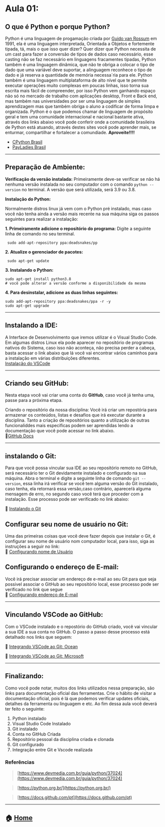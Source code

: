 # Aula 01:
## O que é Python e porque Python?
Python é uma linguagem de progamação criada por [Guido van Rossum](https://pt.wikipedia.org/wiki/Guido_van_Rossum) em 1991, ela é uma linguagem interpretada, Orientada a Objetos e fortemente tipada, tá,  mais o que isso quer dizer? Quer dizer que Python necessita de um cast para fazer a conversão de tipos de dados caso necessário, esse casting não se faz necessário em linguagens fracamentes tipadas, Python também  é uma linguagem dinâmica, que não te obriga a colocar o tipo de dado que uma variável deve suportar, a alinguagem reconhece o tipo de dado e já reserva a quantidade de memória necessa´ria para ele.  Python também é uma linguagem multiplataforma de alto nível que te permite executar operações muito complexas em poucas linhas, isso torna sua escrita mais fácil de compreender, por isso Python vem ganhando espaço não só no mercado de trabalho com aplicações desktop, Front e Back end, mas também nas universidades por ser uma linguagem de simples aprendizagem mas que também obriga o aluno a codificar de forma limpa e organizada. Python é o que podemos chamar de linguagem de propósito geral e tem uma comunidade internacional e nacional bastante ativa, através dos links abaixo você pode conferir  onde a comunidade brasileira de Python está atuando, através destes sites você pode aprender mais, se enturmar, compartilhar e fortalecer a comundiade. **Aproveite!!!!**

 * [CPython Brasil ](https://python.org.br/)
 * [PayLadies Brasil](https://brasil.pyladies.com/)
 
 ---
 
## Preparação de Ambiente:

**Verificação da versão instalada:**
Primeiramente deve-se verificar se não há nenhuma versão instalada no seu computador com o comando ```python --version``` no terminal. A versão que será utilizada, será 3.9 ou 3.8.

**Instalação do Python:**

Normalmente distros linux já vem com o Python pré instalado, mas caso você não tenha ainda a versão mais recente na sua máquina siga os passos seguintes para realizar a instalação:

**1. Primeiramente adicione o repositório do programa:** Digite a seguinte  linha de comando no seu terminal.
```
 sudo add-apt-repository ppa:deadsnakes/pp
```
**2. Atualize o gerenciador de pacotes:** 
```
 sudo apt-get update
```

**3. Instalando o Python:** 
```
sudo apt-get install python3.8
# você pode alterar a versão conforme a disponibilidade da mesma
```

**4. Para desinstalar, adicione as duas linhas seguintes:** 
```
sudo add-apt-repository ppa:deadsnakes/ppa -r -y
sudo apt-get upgrade

```
---
## Instalando a IDE:
A Interface de Desenvolvimento que iremos utilizar é o Visual Studio Code. Em algumas distros Linux ela pode aparecer no repositório de programas nativos do Sistema, caso isso não aconteça, não precisa perder a cabeça, basta acessar o link abaixo que lá você vai encontrar vários caminhos para a instalação em várias distribuições diferentes.<br>
[Instalação do VSCode](https://code.visualstudio.com/docs/setup/linux)

---

## Criando seu GitHub:

Nesta etapa você vai criar uma conta do **GitHub**, caso você já tenha uma, passe para a próxima etapa. 

Criando o repositório da nossa disciplina: Você irá criar um repostória para armazenar os conteúdos, listas e desafios que irá executar durante a disciplina. Tanto a criação de repositórios quanto a utilização de outras funcionaliddes mais especificas podem ser aprendidas lendo a documentação que você pode acessar no link abaixo.<br>
:link:[GitHub Docs](https://docs.github.com/pt/github/getting-started-with-github/quickstart)

---

## instalando o Git:
Para que você possa vincular sua IDE ao seu repositório remoto no GitHub, será necessário ter o Git devidamente instalado e configurado na sua máquina. Abra o terminal e digite a seguinte linha de comando ```git --version```, essa linha irá verificar se você tem alguma versão do Git instalado, caso tenha, ela retornará essa versão,caso contrário, apareceŕá alguma mensagem de erro, no segundo caso você terá que proceder com a instalação. Esse processo  pode ser verificado no link abaixo:

:link:  [Instalando o Git](https://git-scm.com/download/linux)

## Configurar seu nome de usuário no Git:

Uma das primeiras coisas que você deve fazer depois que instalar o Git, é configurar seu nome de usuário nom computador local, para isso, siga as instruções a seguir no link:<br>
:link:  [Configurando nome de Usuário](https://docs.github.com/pt/github/using-git/setting-your-username-in-git)<br>

## Configurando o endereço de E-mail:

Você irá precisar associar um endereço de e-mail ao seu Git para que seja possivel associar o GitHub ao seu repositório local, esse processo pode ser verificado no link que segue<br>
:link:  [Configurando endereço de E-mail](https://docs.github.com/pt/github/setting-up-and-managing-your-github-user-account/setting-your-commit-email-address)

---

## Vinculando VSCode ao GitHub:
Com o VSCode instalado e o repostório do GitHub criado, você vai vincular a sua IDE a sua conta no GitHub. O passo a passo desse processo está detalhado nos links que seguem:

:link: [Integrando VSCode ao Git: Ocean](https://www.digitalocean.com/community/tutorials/how-to-use-git-integration-in-visual-studio-code-pt)

:link: [Integrando VSCode ao Git: Microsoft](https://docs.microsoft.com/pt-br/learn/modules/use-git-from-vs-code/)

---

## Finalizando:
Como você pode notar, muitos dos links utilizados nessa preparação, são links para documentação oficial das ferramentas. Crie o hábito de visitar a documentação oficial, pois é lá que podemos verificar updates oficiais, detalhes da ferramenta ou linguagem e etc. Ao fim dessa aula você deverá ter feito o seguinte:
1. Python instalado
2. Visual Studio Code Instalado
3. Git instalado
4. Conta no GitHub Criada
5. Repositório pessoal da disciplina criada e clonada
6. Git configurado
7. Integração entre Git e Vscode realizada

 ### Referências
 > [https://www.devmedia.com.br/guia/python/37024](https://www.devmedia.com.br/guia/python/37024)
 
 > [https://python.org.br/](https://python.org.br/)
 
 > [https://docs.github.com/pt](https://docs.github.com/pt)
---
:house: [Home](https://github.com/Evaldo-comp/Python-Mombaca)
---
